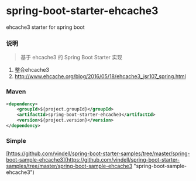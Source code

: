 # spring-boot-starter-ehcache3
ehcache3 starter for spring boot

### 说明


 > 基于 ehcache3 的 Spring Boot Starter 实现

1. 整合ehcache3
2. http://www.ehcache.org/blog/2016/05/18/ehcache3_jsr107_spring.html

### Maven

``` xml
<dependency>
	<groupId>${project.groupId}</groupId>
	<artifactId>spring-boot-starter-ehcache3</artifactId>
	<version>${project.version}</version>
</dependency>
```

### Simple

[https://github.com/vindell/spring-boot-starter-samples/tree/master/spring-boot-sample-ehcache3](https://github.com/vindell/spring-boot-starter-samples/tree/master/spring-boot-sample-ehcache3 "spring-boot-sample-ehcache3")

